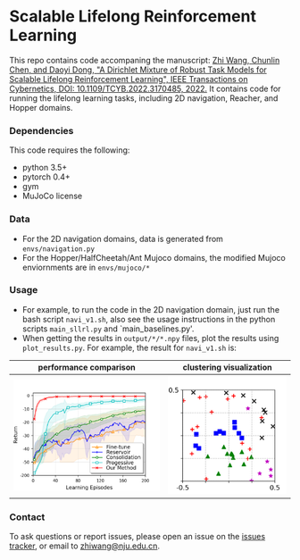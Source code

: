 # Scalable Lifelong Reinforcement Learning

This repo contains code accompaning the manuscript: [Zhi Wang, Chunlin Chen, and Daoyi Dong, "A Dirichlet Mixture of Robust Task Models for Scalable Lifelong Reinforcement Learning", IEEE Transactions on Cybernetics, DOI: 10.1109/TCYB.2022.3170485, 2022.](https://ieeexplore.ieee.org/document/9777250)
It contains code for running the lifelong learning tasks, including 2D navigation, Reacher, and Hopper domains.

### Dependencies
This code requires the following:
* python 3.5+
* pytorch 0.4+
* gym
* MuJoCo license

### Data
* For the 2D navigation domains, data is generated from `envs/navigation.py`
* For the Hopper/HalfCheetah/Ant Mujoco domains, the modified Mujoco enviornments are in `envs/mujoco/*`

### Usage 
* For example, to run the code in the 2D navigation domain, just run the bash script `navi_v1.sh`, also see the usage instructions in the python scripts `main_sllrl.py` and `main_baselines.py'.
* When getting the results in `output/*/*.npy` files, plot the results using `plot_results.py`. For example, the result for `navi_v1.sh` is:

performance comparison | clustering visualization
------------- | -------------
![experimental results for navi_v1 domain](https://github.com/HeyuanMingong/sllrl/blob/master/exp/comparison_navi1.png) | ![clustering visualization for navi_v1 domain](https://github.com/HeyuanMingong/sllrl/blob/master/exp/clustering_visualization_navi1.png) 


### Contact 
To ask questions or report issues, please open an issue on the [issues tracker](https://github.com/HeyuanMingong/sllrl/issues), or email to zhiwang@nju.edu.cn.
 
